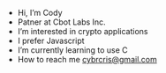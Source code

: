 -  Hi, I’m Cody
-  Patner at Cbot Labs Inc.
- I’m interested in crypto applications 
-  I prefer Javascript
- I’m currently learning to use C 
- How to reach me cybrcris@gmail.com


